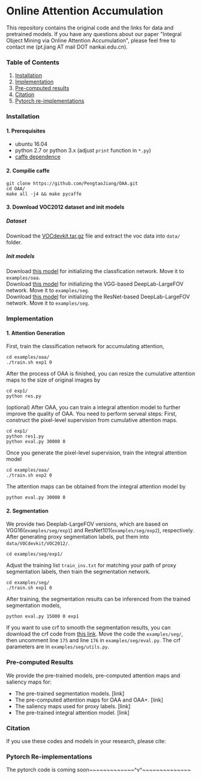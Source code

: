 # Online Attention Accumulation
This repository contains the original code and the links for data and pretrained models. If you have any questions about our paper "Integral Object Mining via Online Attention Accumulation", please feel free to contact me (pt.jiang AT mail DOT nankai.edu.cn).

### Table of Contents
1. [Installation](#installation)
2. [Implementation](#results)
3. [Pre-computed results](#results)
4. [Citation](#citation)
5. [Pytorch re-implementations](#pytorch-re-implementations)

### Installation
#### 1. Prerequisites
  - ubuntu 16.04  
  - python 2.7 or python 3.x (adjust `print` function in `*.py`)
  - [caffe dependence](https://caffe.berkeleyvision.org/install_apt.html)

#### 2. Compilie caffe
```
git clone https://github.com/PengtaoJiang/OAA.git
cd OAA/
make all -j4 && make pycaffe
```
#### 3. Download VOC2012 dataset and init models
##### Dataset
Download the [VOCdevkit.tar.gz](https://drive.google.com/open?id=1uh5bWXvLOpE-WZUUtO77uwCB4Qnh6d7X) file and extract the voc data into `data/` folder.
##### Init models
Download [this model](https://drive.google.com/open?id=1uh5bWXvLOpE-WZUUtO77uwCB4Qnh6d7X) for initializing the classfication network. Move it to `examples/oaa`.  
Download [this model](https://drive.google.com/open?id=1uh5bWXvLOpE-WZUUtO77uwCB4Qnh6d7X) for initializing the VGG-based DeepLab-LargeFOV network. Move it to `examples/seg`.  
Download [this model](https://drive.google.com/open?id=1uh5bWXvLOpE-WZUUtO77uwCB4Qnh6d7X) for initializing the ResNet-based DeepLab-LargeFOV network. Move it to `examples/seg`.

### Implementation

#### 1. Attention Generation
First, train the classification network for accumulating attention,
```
cd examples/oaa/
./train.sh exp1 0
```
After the process of OAA is finished, you can resize the cumulative attention maps to the size of original images by
```
cd exp1/
python res.py
```
(optional) After OAA, you can train a integral attention model to further improve the quality of OAA. You need to perform serveal steps:
First, construct the pixel-level supervision from cumulative attention maps.
```
cd exp1/
python res1.py
python eval.py 30000 0
```
Once you generate the pixel-level supervision, train the integral attention model 
```
cd examples/oaa/
./train.sh exp2 0
```
The attention maps can be obtained from the integral attention model by
```
python eval.py 30000 0
```
#### 2. Segmentation 

We provide two Deeplab-LargeFOV versions, which are based on VGG16(`examples/seg/exp1`) and ResNet101(`examples/seg/exp2`), respectively. After generating proxy segmentation labels, put them into `data/VOCdevkit/VOC2012/`.  
```
cd examples/seg/exp1/
```
Adjust the training list `train_ins.txt` for matching your path of proxy segmentation labels, then train the segmentation network.
```
cd examples/seg/
./train.sh exp1 0
```
After training, the segmentation results can be inferenced from the trained segmentation models,
```
python eval.py 15000 0 exp1
```
If you want to use crf to smooth the segmentation results, you can download the crf code from [this link](https://github.com/Andrew-Qibin/dss_crf).
Move the code the `examples/seg/`, then uncomment line `175` and line `176` in `examples/seg/eval.py`.
The crf parameters are in `examples/seg/utils.py`.

### Pre-computed Results
We provide the pre-trained models, pre-computed attention maps and saliency maps for:
- The pre-trained segmentation models. [link] 
- The pre-computed attention maps for OAA and OAA+. [link] 
- The saliency maps used for proxy labels. [link]
- The pre-trained integral attention model. [link]

### Citation
If you use these codes and models in your research, please cite:

### Pytorch Re-implementations
The pytorch code is coming soon~~~~~~~~~~~~~^v^~~~~~~~~~~~~~~
